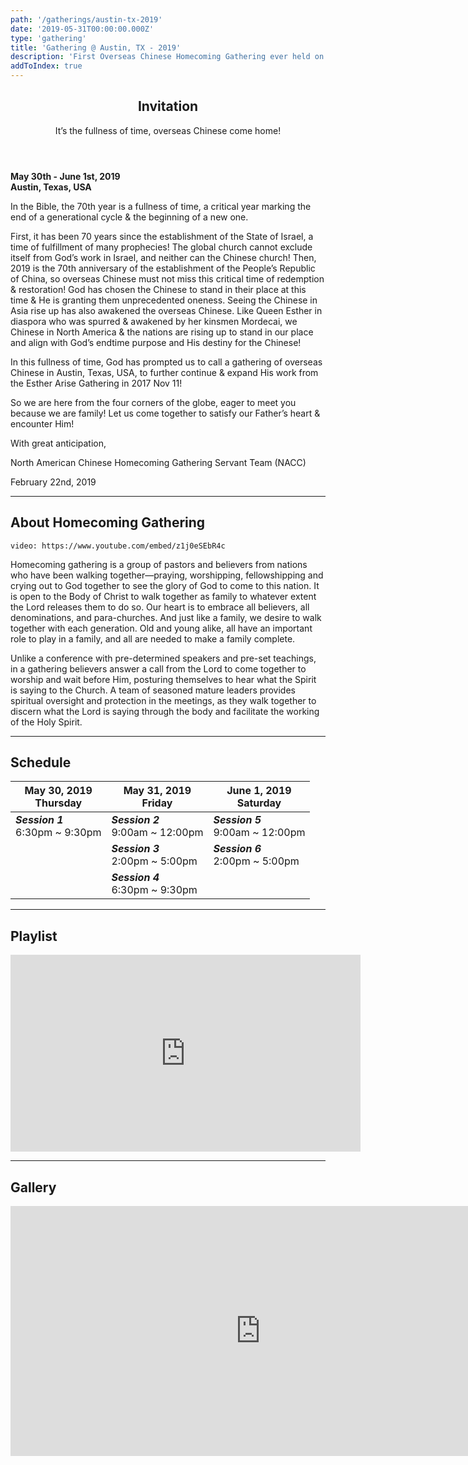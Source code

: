 ```yaml
---
path: '/gatherings/austin-tx-2019'
date: '2019-05-31T00:00:00.000Z'
type: 'gathering'
title: 'Gathering @ Austin, TX - 2019'
description: 'First Overseas Chinese Homecoming Gathering ever held on a university campus.'
addToIndex: true
---
```


<header>
  <h2>Invitation</h2>
  <p>It’s the fullness of time, overseas Chinese come home!</p>
</header>
<p>
  <b>May 30th - June 1st, 2019</b><br/>
  <b>Austin, Texas, USA</b><br/>

  In the Bible, the 70th year is a fullness of time, a critical year marking the end of a generational cycle & the beginning of a new one.<br/>

  First, it has been 70 years since the establishment of the State of Israel, a time of fulfillment of many prophecies! The global church cannot exclude itself from God’s work in Israel, and neither can the Chinese church! Then, 2019 is the 70th anniversary of the establishment of the People’s Republic of China, so overseas Chinese must not miss this critical time of redemption & restoration! God has chosen the Chinese to stand in their place at this time & He is granting them unprecedented oneness. Seeing the Chinese in Asia rise up has also awakened the overseas Chinese. Like Queen Esther in diaspora who was spurred & awakened by her kinsmen Mordecai, we Chinese in North America & the nations are rising up to stand in our place and align with God’s endtime purpose and His destiny for the Chinese!<br/>

  In this fullness of time, God has prompted us to call a gathering of overseas Chinese in Austin, Texas, USA, to further continue & expand His work from the Esther Arise Gathering in 2017 Nov 11!<br/>

  So we are here from the four corners of the globe, eager to meet you because we are family! Let us come together to satisfy our Father’s heart & encounter Him!<br/>

  With great anticipation,<br/>

  North American Chinese Homecoming Gathering Servant Team (NACC)<br/>

  February 22nd, 2019
</p>

<hr/>

<h2>About Homecoming Gathering</h2>

`video: https://www.youtube.com/embed/z1j0eSEbR4c`

<p>
  Homecoming gathering is a group of pastors and believers from nations who have been walking together—praying, worshipping, fellowshipping and crying out to God together to see the glory of God to come to this nation. It is open to the Body of Christ to walk together as family to whatever extent the Lord releases them to do so. Our heart is to embrace all believers, all denominations, and para-churches. And just like a family, we desire to walk together with each generation. Old and young alike, all have an important role to play in a family, and all are needed to make a family complete.<br/>

  Unlike a conference with pre-determined speakers and pre-set teachings, in a gathering believers answer a call from the Lord to come together to worship and wait before Him, posturing themselves to hear what the Spirit is saying to the Church. A team of seasoned mature leaders provides spiritual oversight and protection in the meetings, as they walk together to discern what the Lord is saying through the body and facilitate the working of the Holy Spirit.
</p>

<hr/>

<h2>Schedule</h2>

<div className="table-wrapper">
  <table>
    <thead>
      <tr>
        <th>May 30, 2019<br/>Thursday</th>
        <th>May 31, 2019<br/>Friday</th>
        <th>June 1, 2019<br/>Saturday</th>
      </tr>
    </thead>
    <tbody>
      <tr>
        <td><b><i>Session 1</i></b><br/>6:30pm ~ 9:30pm</td>
        <td><b><i>Session 2</i></b><br/>9:00am ~ 12:00pm</td>
        <td><b><i>Session 5</i></b><br/>9:00am ~ 12:00pm</td>
      </tr>
      <tr>
        <td></td>
        <td><b><i>Session 3</i></b><br/>2:00pm ~ 5:00pm</td>
        <td><b><i>Session 6</i></b><br/>2:00pm ~ 5:00pm</td>
      </tr>
      <tr>
        <td></td>
        <td><b><i>Session 4</i></b><br/>6:30pm ~ 9:30pm</td>
        <td></td>
      </tr>
    </tbody>
  </table>
</div>

<hr/>

<h2>Playlist</h2>

<iframe width="560" height="315" src="https://www.youtube.com/embed/videoseries?list=PLq6NhR3hu7glnLdb_enWXaDMHMW78dsh0" frameborder="0" allow="autoplay; encrypted-media" allowfullscreen>
</iframe>

<hr/>

<h2>Gallery</h2>

<iframe style="position: relative; top: 0; left: 0;" width="800" height="400" src="https://flickrembed.com/cms_embed.php?source=flickr&layout=responsive&input=72157709264091261&sort=0&by=album&theme=default_notextpanel&scale=fill&speed=3000&limit=100&skin=alexis&autoplay=true" scrolling="no" frameborder="0" allowFullScreen="true" webkitallowfullscreen="true" mozallowfullscreen="true">
</iframe>
<script type="text/javascript">
  function showpics() {
    var a = $("#box").val();
    $.getJSON("http://api.flickr.com/services/feeds/photos_public.gne?tags=" + a + "&tagmode=any&format=json&jsoncallback=?", function(a) {
        $("#images").hide().html(a).fadeIn("fast"), $.each(a.items, function(a, e) {
            $("<img/>").attr("src", e.media.m).appendTo("#images")
        })
    })
  }
</script>
